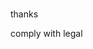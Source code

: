 <head>
<meta http-equiv="refresh" content="4;url=https://github.com/AliAbyaneh/Extracting-Image-from-EEG-signals"> 
</head>

<br>






thanks 

comply with legal
